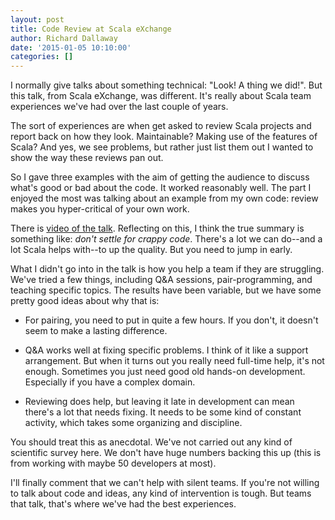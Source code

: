 ```yaml
---
layout: post
title: Code Review at Scala eXchange
author: Richard Dallaway
date: '2015-01-05 10:10:00'
categories: []
---
```


I normally give talks about something technical: "Look! A thing we did!". But this talk, from Scala eXchange, was different. It's really about Scala team experiences we've had over the last couple of years.

<!-- break -->

The sort of experiences are when get asked to review Scala projects and report back on how they look. Maintainable? Making use of the features of Scala? And yes, we see problems, but rather just list them out I wanted to show the way these reviews pan out.

<script async="async" class="speakerdeck-embed" data-id="7bd44f305d1b0132feae261f207a90b3" data-ratio="1.33333333333333" src="//speakerdeck.com/assets/embed.js"></script>


So I gave three examples with the aim of getting the audience to discuss what's good or bad about the code. It worked reasonably well. The part I enjoyed the most was talking about an example from my own code: review makes you hyper-critical of your own work.

There is [video of the talk](https://skillsmatter.com/skillscasts/5848-code-reviews-gems). Reflecting on this, I think the true summary is something like: _don't settle for crappy code_. There's a lot we can do--and a lot Scala helps with--to up the quality.  But you need to jump in early.


What I didn't go into in the talk is how you help a team if they are struggling. We've tried a few things, including Q&A sessions, pair-programming, and teaching specific topics. The results have been variable, but we have some pretty good ideas about why that is:

* For pairing, you need to put in quite a few hours. If you don't, it doesn't seem to make a lasting difference.

* Q&A works well at fixing specific problems. I think of it like a support arrangement. But when it turns out you really need full-time help, it's not enough. Sometimes you just need good old hands-on development. Especially if you have a complex domain.

* Reviewing does help, but leaving it late in development can mean there's a lot that needs fixing. It needs to be some kind of constant activity, which takes some organizing and discipline.

You should treat this as anecdotal. We've not carried out any kind of scientific survey here. We don't have huge numbers backing this up (this is from working with maybe 50 developers at most).

I'll finally comment that we can't help with silent teams. If you're not willing to talk about code and ideas, any kind of intervention is tough. But teams that talk, that's where we've had the best experiences.

